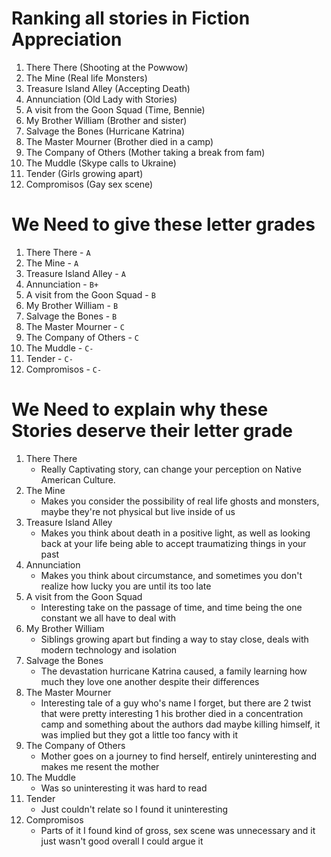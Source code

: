 # Ranking all stories in Fiction Appreciation 

1. There There (Shooting at the Powwow)
2. The Mine (Real life Monsters)
3. Treasure Island Alley (Accepting Death)
5. Annunciation (Old Lady with Stories)
4. A visit from the Goon Squad (Time, Bennie)
6. My Brother William (Brother and sister)
7. Salvage the Bones (Hurricane Katrina)
8. The Master Mourner (Brother died in a camp)
9. The Company of Others (Mother taking a break from fam)
10. The Muddle (Skype calls to Ukraine)
11. Tender (Girls growing apart)
12. Compromisos (Gay sex scene)

# We Need to give these letter grades

1. There There - `A`
2. The Mine - `A`
3. Treasure Island Alley - `A`
5. Annunciation - `B+`
4. A visit from the Goon Squad - `B`
6. My Brother William - `B`
7. Salvage the Bones - `B`
8. The Master Mourner - `C`
9. The Company of Others - `C`
10. The Muddle - `C-`
11. Tender - `C-`
12. Compromisos - `C-`

# We Need to explain why these Stories deserve their letter grade

1. There There
    - Really Captivating story, can change your perception on Native American Culture. 
2. The Mine
    - Makes you consider the possibility of real life ghosts and monsters, maybe they're not physical but live inside of us
3. Treasure Island Alley
    - Makes you think about death in a positive light, as well as looking back at your life being able to accept traumatizing things in your past
5. Annunciation
    - Makes you think about circumstance, and sometimes you don't realize how lucky you are until its too late
4. A visit from the Goon Squad
    - Interesting take on the passage of time, and time being the one constant we all have to deal with
6. My Brother William
    - Siblings growing apart but finding a way to stay close, deals with modern technology and isolation
7. Salvage the Bones
    - The devastation hurricane Katrina caused, a family learning how much they love one another despite their differences
8. The Master Mourner
    - Interesting tale of a guy who's name I forget, but there are 2 twist that were pretty interesting 1 his brother died in a concentration camp and something about the authors dad maybe killing himself, it was implied but they got a little too fancy with it
9. The Company of Others
    - Mother goes on a journey to find herself, entirely uninteresting and makes me resent the mother
10. The Muddle
    - Was so uninteresting it was hard to read
11. Tender
    - Just couldn't relate so I found it uninteresting
12. Compromisos
    - Parts of it I found kind of gross, sex scene was unnecessary and it just wasn't good overall I could argue it
